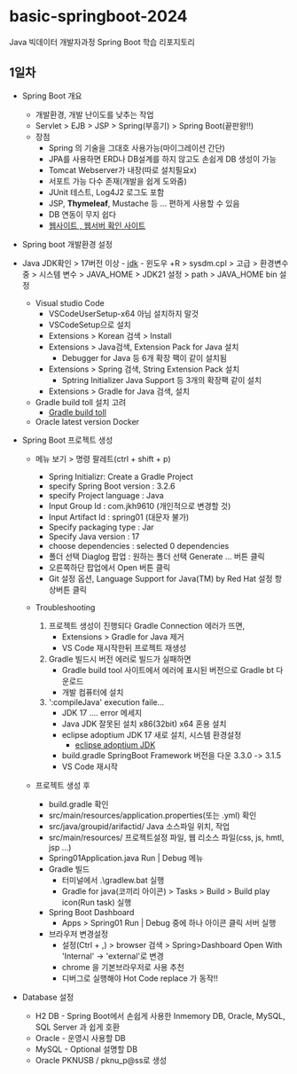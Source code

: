 # basic-springboot-2024
Java 빅데이터 개발자과정 Spring Boot 학습 리포지토리

## 1일차
- Spring Boot 개요
    - 개발환경, 개발 난이도를 낮추는 작업
    - Servlet > EJB > JSP > Spring(부흥기) > Spring Boot(끝판왕!!)
    - 장점
        - Spring 의 기술을 그대호 사용가능(마이그레이션 간단)
        - JPA를 사용하면 ERD나 DB설계를 하지 않고도 손쉽게 DB 생성이 가능
        - Tomcat Webserver가 내장(따로 설치필요x)
        - 서포트 가능 다수 존재(개발을 쉽게 도와줌)
        - JUnit 테스트, Log4J2 로그도 포함
        - JSP, **Thymeleaf**, Mustache 등 ... 편하게 사용할 수 있음
        - DB 연동이 무지 쉽다 
        - [웹사이트 , 웹서버 확인 사이트](https://sitereport.netcraft.com/)

- Spring boot 개발환경 설정
- Java JDK확인 > 17버전 이상
        - [jdk](https://jdk.java.n0et/archive/)
        - 윈도우 +R > sysdm.cpl > 고급 > 환경변수 중 > 시스템 변수 > JAVA_HOME > JDK21 설정  > path > JAVA_HOME bin 설정

    - Visual studio Code
        - VSCodeUserSetup-x64 아님 설치하지 말것
        - VSCodeSetup으로 설치
        - Extensions > Korean 검색 > Install
        - Extensions > Java검색, Extension Pack for Java 설치 
            - Debugger for Java 등 6개 확장 팩이 같이 설치됨
        - Extensions > Spring 검색, String Extension Pack 설치 
            - Sptring Initializer Java Support 등 3개의 확장팩 같이 설치
        - Extensions > Gradle for Java 검색, 설치 
    - Gradle build toll 설치 고려
        - [Gradle build toll](https://gradle.org/releases/)
    - Oracle latest version Docker 
    
- Spring Boot 프로젝트 생성
    - 메뉴 보기 > 명령 팔레트(ctrl + shift + p)
        - Spring Initializr: Create a Gradle Project
        - specify Spring Boot version : 3.2.6
        - specify Project language : Java
        - Input Group Id : com.jkh9610 (개인적으로 변경할 것)
        - Input Artifact Id : spring01 (대문자 불가)
        - Specify packaging type : Jar
        - Specify Java version : 17
        - choose dependencies : selected 0 dependencies
        - 폴더 선택 Diaglog 팝업 : 원하는 폴더 선택 Generate ... 버튼 클릭
        - 오른쪽하단 팝업에서 Open 버튼 클릭
        - Git 설정 옵션, Language Support for Java(TM) by Red Hat 설정 항상버튼 클릭 

    - Troubleshooting
        1. 프로젝트 생성이 진행되다 Gradle Connection 에러가 뜨면, 
            - Extensions > Gradle for Java 제거
            - VS Code 재시작한뒤 프로젝트 재생성 
        2. Gradle 빌드시 버전 에러로 빌드가 실패하면
            - Gradle build tool 사이트에서 에러에 표시된 버전으로 Gradle bt 다운로드
            - 개발 컴퓨터에 설치
        3. ':compileJava' execution faile...
            - JDK 17 .... error 메세지 
            - Java JDK 잘못된 설치 x86(32bit) x64 혼용 설치
            - eclipse adoptium JDK 17 새로 설치, 시스템 환경설정
                - [eclipse adoptium JDK](https://adoptium.net/temurin/releases/?version=17)
            - build.gradle SpringBoot Framework 버전을 다운 3.3.0 -> 3.1.5
            - VS Code 재시작


    - 프로젝트 생성 후 
        - build.gradle 확인 
        - src/main/resources/application.properties(또는 .yml) 확인
        - src/java/groupid/arifactid/ Java 소스파일 위치, 작업
        - src/main/resources/ 프로젝트설정 파일, 웹 리소스 파일(css, js, hmtl, jsp ...)
        - Spring01Application.java Run | Debug  메뉴
        - Gradle 빌드
            - 터미널에서 .\gradlew.bat 실행
            - Gradle for java(코끼리 아이콘) > Tasks > Build > Build play icon(Run task) 실행
        - Spring Boot Dashboard
            - Apps > Spring01 Run | Debug 중에 하나 아이콘 클릭 서버 실행 
        - 브라우저 변경설정
            - 설정(Ctrl + ,) > browser 검색 > Spring>Dashboard Open With 'Internal' -> 'external'로 변경 
            - chrome 을 기본브라우저로 사용 추천
            - 디버그로 실행해야 Hot Code replace 가 동작!! 

- Database 설정
    - H2 DB - Spring Boot에서 손쉽게 사용한 Inmemory DB, Oracle, MySQL, SQL Server 과 쉽게 호환
    - Oracle - 운영시 사용할 DB
    - MySQL - Optional 설명할 DB
    - Oracle PKNUSB / pknu_p@ss로 생성
        ```shell
        
        ```